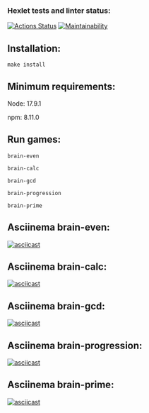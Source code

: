 ### Hexlet tests and linter status:
[![Actions Status](https://github.com/kotyasher/frontend-project-44/actions/workflows/hexlet-check.yml/badge.svg)](https://github.com/kotyasher/frontend-project-44/actions)
[![Maintainability](https://api.codeclimate.com/v1/badges/50c8c5b0377383b1326e/maintainability)](https://codeclimate.com/github/kotyasher/frontend-project-44/maintainability)
## Installation:
```
make install
```

## Minimum requirements:

Node: 17.9.1

npm: 8.11.0

## Run games:
```
brain-even

brain-calc

brain-gcd

brain-progression

brain-prime
```
## Asciinema brain-even:

[![asciicast](https://asciinema.org/a/OYEJNy4fhtlRU9VGdJtRdbxS3.svg)](https://asciinema.org/a/OYEJNy4fhtlRU9VGdJtRdbxS3)

## Asciinema brain-calc:

[![asciicast](https://asciinema.org/a/UM83vSAMWaVCX7XDUdDggE98C.svg)](https://asciinema.org/a/UM83vSAMWaVCX7XDUdDggE98C)

## Asciinema brain-gcd:

[![asciicast](https://asciinema.org/a/C6kkn4kQDTfjAXCy1EWgNHr4I.svg)](https://asciinema.org/a/C6kkn4kQDTfjAXCy1EWgNHr4I)

## Asciinema brain-progression:

[![asciicast](https://asciinema.org/a/f1868BnAManx2IisN67nixQxw.svg)](https://asciinema.org/a/f1868BnAManx2IisN67nixQxw)

## Asciinema brain-prime:

[![asciicast](https://asciinema.org/a/HEzMPIyNoxveT3sooq9p0eqzB.svg)](https://asciinema.org/a/HEzMPIyNoxveT3sooq9p0eqzB)



